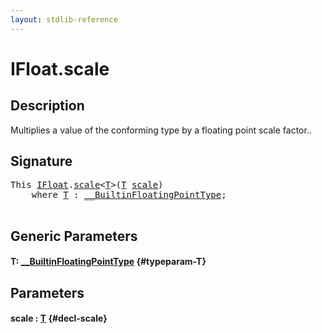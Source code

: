 ```yaml
---
layout: stdlib-reference
---
```


# IFloat\.scale

## Description

Multiplies a value of the conforming type by a floating point scale factor..




## Signature 

<pre>
<span class="code_keyword">This</span> <a href="/stdlib-reference/interfaces/ifloat-01/index" class="code_type">IFloat</a>.<a href="/stdlib-reference/interfaces/ifloat-01/scale">scale</a>&lt;<a href="/stdlib-reference/interfaces/ifloat-01/scale#typeparam-T" class="code_type">T</a>&gt;(<a href="/stdlib-reference/interfaces/ifloat-01/scale#typeparam-T" class="code_type">T</a> <a href="/stdlib-reference/interfaces/ifloat-01/scale">scale</a>)
    <span class='code_keyword'>where</span> <a href="/stdlib-reference/interfaces/ifloat-01/scale#typeparam-T" class="code_type">T</a> : <a href="/stdlib-reference/interfaces/0_builtinfloatingpointtype-029hm/index" class="code_type">__BuiltinFloatingPointType</a>;

</pre>

## Generic Parameters

#### T: [\_\_BuiltinFloatingPointType](/stdlib-reference/interfaces/0_builtinfloatingpointtype-029hm/index) {#typeparam-T}

## Parameters

#### scale  : [T](/stdlib-reference/interfaces/ifloat-01/scale#typeparam-T) {#decl-scale}

